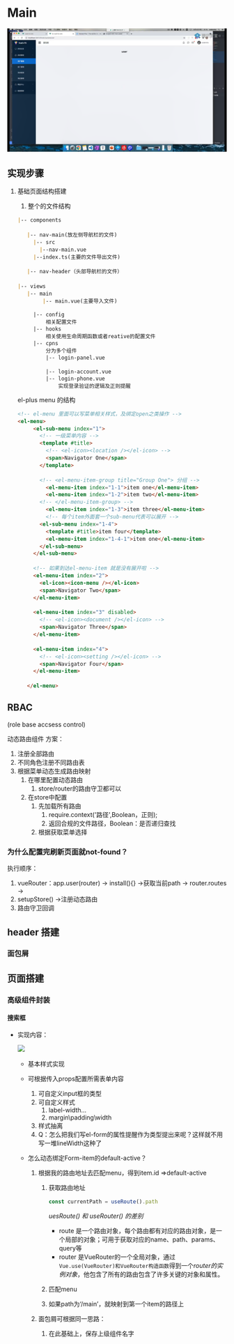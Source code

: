 # Main

<img src='./img/mainPage.png'/>

## 实现步骤

1. 基础页面结构搭建
   1. 整个的文件结构

   ```md
   |-- components

      |-- nav-main(放左侧导航栏的文件)
        |-- src
          |--nav-main.vue
        |--index.ts(主要的文件导出文件)

      |-- nav-header（头部导航栏的文件）

   |-- views
      |-- main
           |-- main.vue(主要导入文件)
   ```

   ```
        |-- config 
            相关配置文件
        |-- hooks 
            相关使用生命周期函数或者reative的配置文件
        |-- cpns
            分为多个组件
            |-- login-panel.vue
                
            |-- login-account.vue 
            |-- login-phone.vue
                实现登录验证的逻辑及正则提醒
   ```

   el-plus menu 的结构

   ``` html
   <!-- el-menu 里面可以写菜单相关样式，及绑定open之类操作 -->
   <el-menu>
        <el-sub-menu index="1">
          <!-- 一级菜单内容 -->
          <template #title>
            <!-- <el-icon><location /></el-icon> -->
            <span>Navigator One</span>
          </template>

          <!-- <el-menu-item-group title="Group One"> 分组 -->
            <el-menu-item index="1-1">item one</el-menu-item>
            <el-menu-item index="1-2">item two</el-menu-item>
          <!-- </el-menu-item-group> -->
            <el-menu-item index="1-3">item three</el-menu-item>
            <!-- 每个item外面套一个sub-menu代表可以展开 -->
          <el-sub-menu index="1-4">
            <template #title>item four</template>
            <el-menu-item index="1-4-1">item one</el-menu-item>
          </el-sub-menu>
        </el-sub-menu>

        <!-- 如果到达el-menu-item 就是没有展开啦 -->
        <el-menu-item index="2">
          <el-icon><icon-menu /></el-icon>
          <span>Navigator Two</span>
        </el-menu-item>

        <el-menu-item index="3" disabled>
          <!-- <el-icon><document /></el-icon> -->
          <span>Navigator Three</span>
        </el-menu-item>

        <el-menu-item index="4">
          <!-- <el-icon><setting /></el-icon> -->
          <span>Navigator Four</span>
        </el-menu-item>
        
      </el-menu>
      ```

## RBAC

(role base accsess control)

动态路由组件
方案：

1. 注册全部路由
2. 不同角色注册不同路由表
3. 根据菜单动态生成路由映射
   1. 在哪里配置动态路由
      1. store/router的路由守卫都可以
   2. 在store中配置
      1. 先加载所有路由
         1. require.context('路径',Boolean，正则);
         2. 返回合规的文件路径，Boolean：是否递归查找
      2. 根据获取菜单选择

### 为什么配置完刷新页面就not-found？

执行顺序：

1. vueRouter：app.user(router) -> install(){} ->获取当前path -> router.routes ->
2. setupStore() ->注册动态路由
3. 路由守卫回调

## header 搭建

### 面包屑

## 页面搭建

### 高级组件封装

#### 搜索框

* 实现内容：

  <img src='./img/main-search-component.png'>

  * 基本样式实现


  * 可根据传入props配置所需表单内容
    1. 可自定义input框的类型
    2. 可自定义样式
       1. label-width...
       2. margin\padding\width
    3. 样式抽离
    4. Q：怎么把我们写el-form的属性提醒作为类型提出来呢？这样就不用写一堆lineWidth这种了
   
   
  * 怎么动态绑定Form-item的default-active？
    1. 根据我的路由地址去匹配menu，得到item.id =>default-active
       1. 获取路由地址
          ```ts
          const currentPath = useRoute().path
          ```

          *uesRoute() 和 useRouter() 的差别*
             * route 是一个路由对象，每个路由都有对应的路由对象，是一个局部的对象；可用于获取对应的name、path、params、query等
             * router 是VueRouter的一个全局对象，通过`Vue.use(VueRouter)和VueRouter构造函数`得到一个*router的实例对象*，他包含了所有的路由包含了许多关键的对象和属性。

       2. 匹配menu
       3. 如果path为‘/main’，就映射到第一个item的路径上


    2. 面包屑可根据同一思路：
       1. 在此基础上，保存上级组件名字
